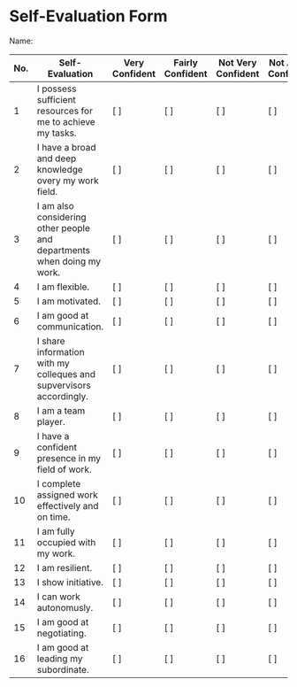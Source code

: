 # Self-Evaluation Form

Name:

| No.  | Self-Evaluation               | Very Confident | Fairly Confident | Not Very Confident | Not At All Confident | Notes |
| ---- | ----------------------------- | ---------------| ---------------- | ------------------ | -------------------- | ----- |
| 1    | I possess sufficient resources for me to achieve my tasks. | [ ]  | [ ]  | [ ]  | [ ]  |   |
| 2    | I have a broad and deep knowledge overy my work field. | [ ]  | [ ]  | [ ]  | [ ]  |   |
| 3    | I am also considering other people and departments when doing my work. | [ ]  | [ ]  | [ ]  | [ ]  |   |
| 4    | I am flexible. | [ ]  | [ ]  | [ ]  | [ ]  |   |
| 5    | I am motivated. | [ ]  | [ ]  | [ ]  | [ ]  |   |
| 6    | I am good at communication. | [ ]  | [ ]  | [ ]  | [ ]  |   |
| 7    | I share information with my colleques and supvervisors accordingly. | [ ]  | [ ]  | [ ]  | [ ]  |   |
| 8    | I am a team player. | [ ]  | [ ]  | [ ]  | [ ]  |   |
| 9    | I have a confident presence in my field of work. | [ ]  | [ ]  | [ ]  | [ ]  |   |
| 10   | I complete assigned work effectively and on time. | [ ]  | [ ]  | [ ]  | [ ]  |   |
| 11   | I am fully occupied with my work. | [ ]  | [ ]  | [ ]  | [ ]  |   |
| 12   | I am resilient. | [ ]  | [ ]  | [ ]  | [ ]  |   |
| 13   | I show initiative. | [ ]  | [ ]  | [ ]  | [ ]  |   |
| 14   | I can work autonomusly. | [ ]  | [ ]  | [ ]  | [ ]  |   |
| 15   | I am good at negotiating. | [ ]  | [ ]  | [ ]  | [ ]  |   |
| 16   | I am good at leading my subordinate. | [ ]  | [ ]  | [ ]  | [ ]  |   |
